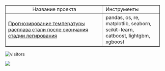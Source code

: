 <table border="1" width="100%" cellpadding="40"><tbody>
  <tr>
    <td align="center">
      Название проекта
    </td>
    <td>
      Инструменты
    </td>
  </tr>
  <tr>
    <td>
      <a href="https://github.com/georgiy-vasilevskiy/test_repo/tree/main/Forecasting_the_Steel_Melting_Temperature_at_the_End_of_the_Alloying_Stage#прогнозирование-температуры-расплава-стали-после-окончания-стадии-легирования">Прогнозирование температуры расплава стали после окончания стадии легирования</a>
    </td>
    <td>
      pandas, os, re,<br>matplotlib, seaborn,<br>scikit-learn, catboost, lightgbm, xgboost
    </td>
  </tr>
</tbody></table>

 ![visitors](https://visitor-badge.laobi.icu/badge?page_id=georgiy-vasilevskiy.test-repo)


![](https://komarev.com/ghpvc/?username=georgiy-vasilevskiy&label=Profile+views)

